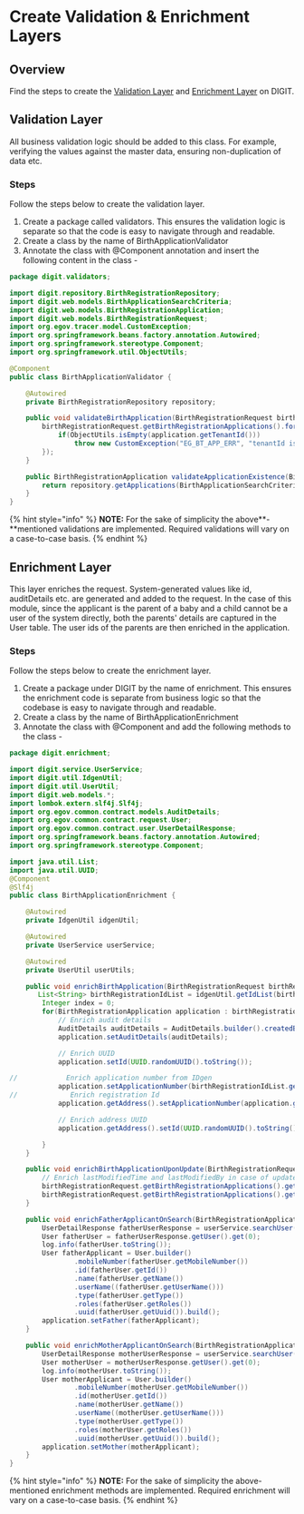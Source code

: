 # Create Validation & Enrichment Layers

## Overview

Find the steps to create the [Validation Layer](create-validation-and-enrichment-layers.md#validation-layer) and [Enrichment Layer](create-validation-and-enrichment-layers.md#enrichment-layer) on DIGIT.

## Validation Layer

All business validation logic should be added to this class. For example, verifying the values against the master data, ensuring non-duplication of data etc.

### **Steps**

Follow the steps below to create the validation layer.

1. Create a package called validators. This ensures the validation logic is separate so that the code is easy to navigate through and readable.
2. Create a class by the name of BirthApplicationValidator
3. Annotate the class with @Component annotation and insert the following content in the class -

```java
package digit.validators;

import digit.repository.BirthRegistrationRepository;
import digit.web.models.BirthApplicationSearchCriteria;
import digit.web.models.BirthRegistrationApplication;
import digit.web.models.BirthRegistrationRequest;
import org.egov.tracer.model.CustomException;
import org.springframework.beans.factory.annotation.Autowired;
import org.springframework.stereotype.Component;
import org.springframework.util.ObjectUtils;

@Component
public class BirthApplicationValidator {

    @Autowired
    private BirthRegistrationRepository repository;

    public void validateBirthApplication(BirthRegistrationRequest birthRegistrationRequest) {
        birthRegistrationRequest.getBirthRegistrationApplications().forEach(application -> {
            if(ObjectUtils.isEmpty(application.getTenantId()))
                throw new CustomException("EG_BT_APP_ERR", "tenantId is mandatory for creating birth registration applications");
        });
    }

    public BirthRegistrationApplication validateApplicationExistence(BirthRegistrationApplication birthRegistrationApplication) {
        return repository.getApplications(BirthApplicationSearchCriteria.builder().applicationNumber(birthRegistrationApplication.getApplicationNumber()).build()).get(0);
    }
}
```

{% hint style="info" %}
**NOTE:** For the sake of simplicity the above**-**mentioned validations are implemented. Required validations will vary on a case-to-case basis.
{% endhint %}

## **Enrichment Layer**

This layer enriches the request. System-generated values like id, auditDetails etc. are generated and added to the request. In the case of this module, since the applicant is the parent of a baby and a child cannot be a user of the system directly, both the parents' details are captured in the User table. The user ids of the parents are then enriched in the application.&#x20;

### **Steps**

Follow the steps below to create the enrichment layer.

1. Create a package under DIGIT by the name of enrichment. This ensures the enrichment code is separate from business logic so that the codebase is easy to navigate through and readable.
2. Create a class by the name of BirthApplicationEnrichment
3. Annotate the class with @Component and add the following methods to the class -

```java
package digit.enrichment;

import digit.service.UserService;
import digit.util.IdgenUtil;
import digit.util.UserUtil;
import digit.web.models.*;
import lombok.extern.slf4j.Slf4j;
import org.egov.common.contract.models.AuditDetails;
import org.egov.common.contract.request.User;
import org.egov.common.contract.user.UserDetailResponse;
import org.springframework.beans.factory.annotation.Autowired;
import org.springframework.stereotype.Component;

import java.util.List;
import java.util.UUID;
@Component
@Slf4j
public class BirthApplicationEnrichment {

    @Autowired
    private IdgenUtil idgenUtil;

    @Autowired
    private UserService userService;

    @Autowired
    private UserUtil userUtils;

    public void enrichBirthApplication(BirthRegistrationRequest birthRegistrationRequest) {
       List<String> birthRegistrationIdList = idgenUtil.getIdList(birthRegistrationRequest.getRequestInfo(), birthRegistrationRequest.getBirthRegistrationApplications().get(0).getTenantId(), "btr.registrationid", "", birthRegistrationRequest.getBirthRegistrationApplications().size());
        Integer index = 0;
        for(BirthRegistrationApplication application : birthRegistrationRequest.getBirthRegistrationApplications()){
            // Enrich audit details
            AuditDetails auditDetails = AuditDetails.builder().createdBy(birthRegistrationRequest.getRequestInfo().getUserInfo().getUuid()).createdTime(System.currentTimeMillis()).lastModifiedBy(birthRegistrationRequest.getRequestInfo().getUserInfo().getUuid()).lastModifiedTime(System.currentTimeMillis()).build();
            application.setAuditDetails(auditDetails);

            // Enrich UUID
            application.setId(UUID.randomUUID().toString());

//            Enrich application number from IDgen
            application.setApplicationNumber(birthRegistrationIdList.get(index++));
//             Enrich registration Id
            application.getAddress().setApplicationNumber(application.getId());

            // Enrich address UUID
            application.getAddress().setId(UUID.randomUUID().toString());

        }
    }

    public void enrichBirthApplicationUponUpdate(BirthRegistrationRequest birthRegistrationRequest) {
        // Enrich lastModifiedTime and lastModifiedBy in case of update
        birthRegistrationRequest.getBirthRegistrationApplications().get(0).getAuditDetails().setLastModifiedTime(System.currentTimeMillis());
        birthRegistrationRequest.getBirthRegistrationApplications().get(0).getAuditDetails().setLastModifiedBy(birthRegistrationRequest.getRequestInfo().getUserInfo().getUuid());
    }

    public void enrichFatherApplicantOnSearch(BirthRegistrationApplication application) {
        UserDetailResponse fatherUserResponse = userService.searchUser(userUtils.getStateLevelTenant(application.getTenantId()),application.getFather().getUuid(),null);
        User fatherUser = fatherUserResponse.getUser().get(0);
        log.info(fatherUser.toString());
        User fatherApplicant = User.builder()
                .mobileNumber(fatherUser.getMobileNumber())
                .id(fatherUser.getId())
                .name(fatherUser.getName())
                .userName((fatherUser.getUserName()))
                .type(fatherUser.getType())
                .roles(fatherUser.getRoles())
                .uuid(fatherUser.getUuid()).build();
        application.setFather(fatherApplicant);
    }

    public void enrichMotherApplicantOnSearch(BirthRegistrationApplication application) {
        UserDetailResponse motherUserResponse = userService.searchUser(userUtils.getStateLevelTenant(application.getTenantId()),application.getMother().getUuid(),null);
        User motherUser = motherUserResponse.getUser().get(0);
        log.info(motherUser.toString());
        User motherApplicant = User.builder()
                .mobileNumber(motherUser.getMobileNumber())
                .id(motherUser.getId())
                .name(motherUser.getName())
                .userName((motherUser.getUserName()))
                .type(motherUser.getType())
                .roles(motherUser.getRoles())
                .uuid(motherUser.getUuid()).build();
        application.setMother(motherApplicant);
    }
}
```

{% hint style="info" %}
**NOTE:** For the sake of simplicity the above-mentioned enrichment methods are implemented. Required enrichment will vary on a case-to-case basis.
{% endhint %}

